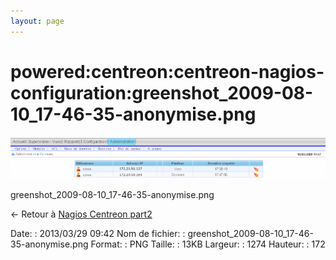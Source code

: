 ```yaml
---
layout: page
---
```


powered:centreon:centreon-nagios-configuration:greenshot\_2009-08-10\_17-46-35-anonymise.png
============================================================================================

[![greenshot\_2009-08-10\_17-46-35-anonymise.png](../../../../assets/media/powered/centreon/centreon-nagios-configuration/greenshot_2009-08-10_17-46-35-anonymise.png@cache=&w=900&h=121 "greenshot_2009-08-10_17-46-35-anonymise.png")](../../../../assets/media/powered/centreon/centreon-nagios-configuration/greenshot_2009-08-10_17-46-35-anonymise.png@cache= "Afficher le fichier original")

greenshot\_2009-08-10\_17-46-35-anonymise.png

← Retour à [Nagios Centreon
part2](../../../../centreon/nagios-centreon-part2.html "centreon:nagios-centreon-part2")

Date:
:   2013/03/29 09:42
Nom de fichier:
:   greenshot\_2009-08-10\_17-46-35-anonymise.png
Format:
:   PNG
Taille:
:   13KB
Largeur:
:   1274
Hauteur:
:   172

